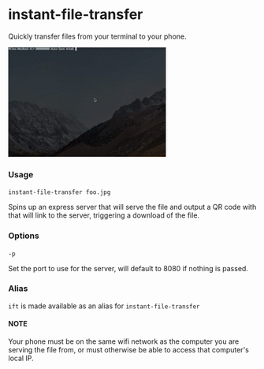# instant-file-transfer
Quickly transfer files from your terminal to your phone.

![Example GIF](animation.gif?raw=true "Example GIF")
### Usage
`instant-file-transfer foo.jpg`

Spins up an express server that will serve the file and output a QR code with that will link to the server, triggering a download of the file.
### Options
`-p`

Set the port to use for the server, will default to 8080 if nothing is passed.
### Alias
`ift` is made available as an alias for `instant-file-transfer`

#### NOTE
Your phone must be on the same wifi network as the computer you are serving the file from, or must otherwise be able to access that computer's local IP.

